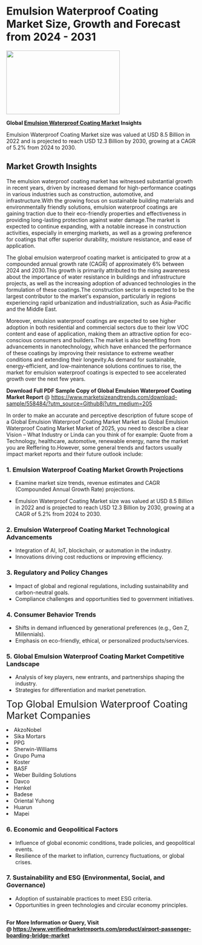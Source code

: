<H1>Emulsion Waterproof Coating Market Size, Growth and Forecast from 2024 - 2031</H1><img class="aligncenter size-medium wp-image-584254" src="https://thirdeyenews.in/wp-content/uploads/2024/09/Global-Market-Research-300x168.jpeg" alt="" width="300" height="168" /><p><strong>Global&nbsp;<a href="https://www.marketsizeandtrends.com/download-sample/558484/?utm_source=Github8j?utm_medium=205">Emulsion Waterproof Coating Market</a> Insights</strong></p><p>Emulsion Waterproof Coating Market size was valued at USD 8.5 Billion in 2022 and is projected to reach USD 12.3 Billion by 2030, growing at a CAGR of 5.2% from 2024 to 2030.</p><p><h2>Market Growth Insights</h2> <p>The emulsion waterproof coating market has witnessed substantial growth in recent years, driven by increased demand for high-performance coatings in various industries such as construction, automotive, and infrastructure.With the growing focus on sustainable building materials and environmentally friendly solutions, emulsion waterproof coatings are gaining traction due to their eco-friendly properties and effectiveness in providing long-lasting protection against water damage.The market is expected to continue expanding, with a notable increase in construction activities, especially in emerging markets, as well as a growing preference for coatings that offer superior durability, moisture resistance, and ease of application.</p> <p>The global emulsion waterproof coating market is anticipated to grow at a compounded annual growth rate (CAGR) of approximately 6% between 2024 and 2030.This growth is primarily attributed to the rising awareness about the importance of water resistance in buildings and infrastructure projects, as well as the increasing adoption of advanced technologies in the formulation of these coatings.The construction sector is expected to be the largest contributor to the market's expansion, particularly in regions experiencing rapid urbanization and industrialization, such as Asia-Pacific and the Middle East.</p> <p>Moreover, emulsion waterproof coatings are expected to see higher adoption in both residential and commercial sectors due to their low VOC content and ease of application, making them an attractive option for eco-conscious consumers and builders.The market is also benefiting from advancements in nanotechnology, which have enhanced the performance of these coatings by improving their resistance to extreme weather conditions and extending their longevity.As demand for sustainable, energy-efficient, and low-maintenance solutions continues to rise, the market for emulsion waterproof coatings is expected to see accelerated growth over the next few years.</p> <p><span class=""><strong>Download Full PDF Sample Copy of Global Emulsion Waterproof Coating Market Report</strong> @ <a href="https://www.marketsizeandtrends.com/download-sample/558484/?utm_source=Github8j?utm_medium=205" target="_blank">https://www.marketsizeandtrends.com/download-sample/558484/?utm_source=Github8j?utm_medium=205</a></span></p><p>In order to make an accurate and perceptive description of future scope of a Global&nbsp;Emulsion Waterproof Coating Market Market as Global&nbsp;Emulsion Waterproof Coating Market Market of 2025, you need to describe a clear Vision &ndash; What Industry or Linda can you think of for example: Quote from a Technology, healthcare, automotive, renewable energy, name the market you are Reffering to.However, some general trends and factors usually impact market reports and their future outlook include:</p><h3>1.&nbsp;<strong>Emulsion Waterproof Coating Market Growth Projections</strong></h3><ul><li>Examine market size trends, revenue estimates and CAGR (Compounded Annual Growth Rate) projections.</li><li><p>Emulsion Waterproof Coating Market size was valued at USD 8.5 Billion in 2022 and is projected to reach USD 12.3 Billion by 2030, growing at a CAGR of 5.2% from 2024 to 2030.</p></li></ul><h3>2.&nbsp;<strong>Emulsion Waterproof Coating Market Technological Advancements</strong></h3><ul><li>Integration of AI, IoT, blockchain, or automation in the industry.</li><li>Innovations driving cost reductions or improving efficiency.</li></ul><h3>3.&nbsp;<strong>Regulatory and Policy Changes</strong></h3><ul><li>Impact of global and regional regulations, including sustainability and carbon-neutral goals.</li><li>Compliance challenges and opportunities tied to government initiatives.</li></ul><h3>4.&nbsp;<strong>Consumer Behavior Trends</strong></h3><ul><li>Shifts in demand influenced by generational preferences (e.g., Gen Z, Millennials).</li><li>Emphasis on eco-friendly, ethical, or personalized products/services.</li></ul><h3>5.&nbsp;<strong>Global Emulsion Waterproof Coating Market Competitive Landscape</strong></h3><ul><li>Analysis of key players, new entrants, and partnerships shaping the industry.</li><li>Strategies for differentiation and market penetration.</li></ul><p data-pm-slice="1 1 []"><span style="color: inherit; font-family: inherit; font-size: 25px;">Top Global Emulsion Waterproof Coating Market Companies</span></p><div class="" data-test-id=""><p><li>AkzoNobel</li><li> Sika Mortars</li><li> PPG</li><li> Sherwin-Williams</li><li> Grupo Puma</li><li> Koster</li><li> BASF</li><li> Weber Building Solutions</li><li> Davco</li><li> Henkel</li><li> Badese</li><li> Oriental Yuhong</li><li> Huarun</li><li> Mapei</li></p></div><h3>6.&nbsp;<strong>Economic and Geopolitical Factors</strong></h3><ul><li>Influence of global economic conditions, trade policies, and geopolitical events.</li><li>Resilience of the market to inflation, currency fluctuations, or global crises.</li></ul><h3>7.&nbsp;<strong>Sustainability and ESG (Environmental, Social, and Governance)</strong></h3><ul><li>Adoption of sustainable practices to meet ESG criteria.</li><li>Opportunities in green technologies and circular economy principles.</li></ul><h2><strong style="font-size: 14px;">For More Information or Query, Visit @&nbsp;</strong><a style="background-color: #ffffff; font-size: 14px;" href="https://www.marketsizeandtrends.com/report/emulsion-waterproof-coating-market/" target="_blank">https://www.verifiedmarketreports.com/product/airport-passenger-boarding-bridge-market</a></h2>